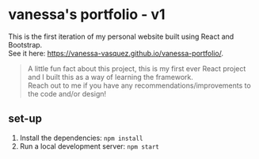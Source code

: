 # vanessa's portfolio - v1

This is the first iteration of my personal website built using React and Bootstrap. <br /> See it here: https://vanessa-vasquez.github.io/vanessa-portfolio/.

> A little fun fact about this project, this is my first ever React project and I built this as a way of learning the framework. <br /> Reach out to me if you have any recommendations/improvements to the code and/or design! 

## set-up

1. Install the dependencies: `npm install`
2. Run a local development server: `npm start`

